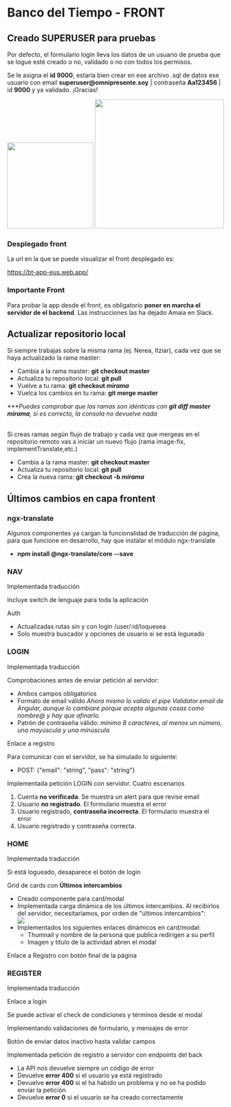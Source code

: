 # Banco del Tiempo - FRONT

## Creado SUPERUSER para pruebas
<p>Por defecto, el formulario login lleva los datos de un usuario de prueba que se logue esté creado o no, validado o no con todos los permisos.</p>
<p>Se le asigna el <b>id 9000</b>, estaría bien crear en ese archivo .sql de datos ese usuario con email <b>superuser@omnipresente.soy</b> | contraseña <b>Aa123456</b> | id <b> 9000</b> y ya validado. ¡Gracias!</p>
<img src='https://user-images.githubusercontent.com/77671360/208103465-c7512d6b-7b47-4270-8e31-5699057b2a64.png' style='width:200px;'/>
<img src='https://user-images.githubusercontent.com/77671360/208103536-f3348681-7997-400a-9301-6de05f7ac562.png' style='width:300px;'/>

<h3><b>Desplegado front</b></h3>
<p>La url en la que se puede visualizar el front desplegado es:</p>
<a href="https://bt-app-eus.web.app/">https://bt-app-eus.web.app/</a>

<h3>Importante <b>Front</b></h3>
<p>Para probar la app desde el front, es obligatorio <b>poner en marcha el servidor de el backend</b>. Las instrucciones las ha dejado Amaia en Slack.</p>

## Actualizar repositorio local
<p>Si siempre trabajas sobre la misma rama (ej. Nerea, Itziar), cada vez que se haya actualizado la rama master:</p>
<ul>
  <li>Cambia a la rama master: <b>git checkout master</b></li>
  <li>Actualiza tu repositorio local: <b>git pull</b></li>
  <li>Vuelve a tu rama: <b>git checkout <i>mirama</i></b></li>
  <li>Vuelca los cambios en tu rama: <b>git merge master</b></li>
</ul>
<span><i>***Puedes comprobar que las ramas son idénticas con <b>git diff master mirama</b>, si es correcto, la consola no devuelve nada</i></span>
</br></br>
<p>Si creas ramas según flujo de trabajo y cada vez que mergeas en el repositorio remoto vas a iniciar un nuevo flujo (rama image-fix, implementTranslate,etc.)</p>
<ul>
  <li>Cambia a la rama master: <b>git checkout master</b></li>
  <li>Actualiza tu repositorio local: <b>git pull</b></li>
  <li>Crea la nueva rama: <b>git checkout -b <i>mirama</i></b></li>
</ul>

## Últimos cambios en capa frontent
### ngx-translate
<p>Algunos componentes ya cargan la funcionalidad de traducción de página, para que funcione en desarrollo, hay que instalar el módulo ngx-translate</p>
<ul>
  <li><b>npm install @ngx-translate/core --save</b></li>
</ul>

### NAV
<p>Implementada traducción</p>
<p>Incluye switch de lenguaje para toda la aplicación</p>
<p>Auth</p>
<ul>
  <li>Actualizadas rutas sin y con login /user/:id/loquesea</li>
  <li>Solo muestra buscador y opciones de usuario si se está logueado</li>
</ul>

### LOGIN
<p>Implementada traducción</p>
<p>Comprobaciones antes de enviar petición al servidor: </p>
<ul>
  <li>Ambos campos obligatorios</li>
  <li>Formato de email válido <i>Ahora mismo lo valido el pipe Validator.email de Angular, aunque lo cambiaré porque acepta algunas cosas como nombre@ y hay que afinarlo.</i></li>
  <li>Patrón de contraseña válido: <i>mínimo 8 caracteres, al menos un número, una mayúscula y una minúscula</i></li>
</ul>
<p>Enlace a registro</p>
<p>Para comunicar con el servidor, se ha simulado lo siguiente: </p>
<ul>
  <li> POST: {"email": "string", "pass": "string"}
</ul>
<p>Implementada petición LOGIN con servidor. Cuatro escenarios</p>
<ol>
  <li>Cuenta <b>no verificada</b>. Se muestra un alert para que revise email</li>
  <li>Usuario <b>no registrado</b>. El formulario muestra el error</li>
  <li>Usuario registrado, <b>contraseña incorrecta</b>. El formulario muestra el error</li>
  <li>Usuario registrado y contraseña correcta.
</ol>

### HOME
<p>Implementada traducción</p>
<p>Si está logueado, desaparece el botón de login</p>
<p>Grid de cards con <b>Últimos intercambios</b></p>
<ul>
  <li>Creado componente para card/modal</li>
  <li>Implementada carga dinámica de los últimos intercambios. Al recibirlos del servidor, necesitaríamos, por orden de "últimos intercambios":</li>
  <image src="https://user-images.githubusercontent.com/77671360/203613202-17ccfb89-0425-461c-be24-d32d3662bda9.png" />
  <li>Implementados los siguientes enlaces dinámicos en card/modal:
    <ul>
      <li>Thumnail y nombre de la persona que publica redirigen a su perfil</li>
      <li>Imagen y título de la actividad abren el modal</li>
    </ul>
  </li>
</ul>
<p>Enlace a Registro con botón final de la página</p>
    
### REGISTER
<p>Implementada traducción</p>
<p>Enlace a login</p>
<p>Se puede activar el check de condiciones y términos desde el modal</p>
<p>Implementando validaciones de formulario, y mensajes de error</p>
<p>Botón de enviar datos inactivo hasta validar campos</p>
<p>Implementada petición de registro a servidor con endpoints del back</p>
  <ul>
    <li>La API nos devuelve siempre un código de error</li>
    <li>Devuelve <b>error 400</b> si el usuario ya está registrado</li>
    <li>Devuelve <b>error 400</b> si el ha habido un problema y no se ha podido enviar la petición</li>
    <li>Devuelve <b>error 0</b> si el usuario se ha creado correctamente</li>
  </ul>

